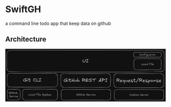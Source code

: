 # SwiftGH
a command line todo app that keep data on github

## Architecture
[<img src="Docs/architecture.png">](https://example.com/)

